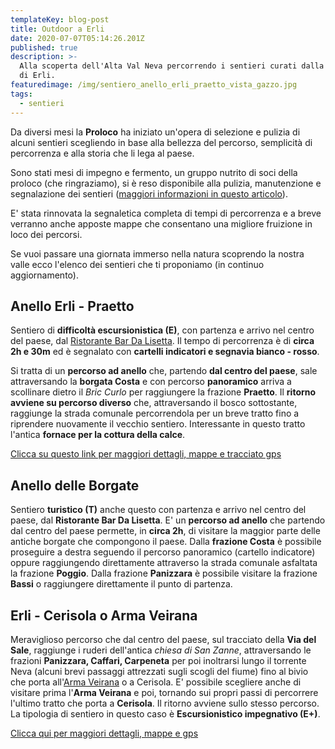 ```yaml
---
templateKey: blog-post
title: Outdoor a Erli
date: 2020-07-07T05:14:26.201Z
published: true
description: >-
  Alla scoperta dell'Alta Val Neva percorrendo i sentieri curati dalla Proloco
  di Erli.
featuredimage: /img/sentiero_anello_erli_praetto_vista_gazzo.jpg
tags:
  - sentieri
---
```

Da diversi mesi la **Proloco** ha iniziato un'opera di selezione e pulizia di alcuni sentieri scegliendo in base alla bellezza del percorso, semplicità di percorrenza e alla storia che li lega al paese.

Sono stati mesi di impegno e fermento, un gruppo nutrito di soci della proloco (che ringraziamo), si è reso disponibile alla pulizia, manutenzione e segnalazione dei sentieri ([maggiori informazioni in questo articolo](/blog/pulizia-sentieri)).

E' stata rinnovata la segnaletica completa di tempi di percorrenza e a breve verranno anche apposte mappe che consentano una migliore fruizione in loco dei percorsi.

Se vuoi passare una giornata immerso nella natura scoprendo la nostra valle ecco l'elenco dei sentieri che ti proponiamo (in continuo aggiornamento).

## Anello Erli - Praetto
Sentiero di **difficoltà escursionistica (E)**, con partenza e arrivo nel centro del paese, dal [Ristorante Bar Da Lisetta](dalisetta.it).
Il tempo di percorrenza è di **circa 2h e 30m** ed è segnalato con **cartelli indicatori e segnavia bianco - rosso**.

Si tratta di un **percorso ad anello** che, partendo **dal centro del paese**, sale attraversando la **borgata Costa** e con percorso **panoramico** arriva a scollinare dietro il *Bric Curlo* per raggiungere la frazione **Praetto**.
Il **ritorno avviene su percorso diverso** che, attraversando il bosco sottostante, raggiunge la strada comunale percorrendola per un breve tratto fino a riprendere nuovamente il vecchio sentiero. Interessante in questo tratto l'antica **fornace per la cottura della calce**.

[Clicca su questo link per maggiori dettagli, mappe e tracciato gps](/sentieri/anello-erli-praetto)

## Anello delle Borgate

Sentiero **turistico (T)** anche questo con partenza e arrivo nel centro del paese, dal **Ristorante Bar Da Lisetta**.
E' un **percorso ad anello** che partendo dal centro del paese permette, in **circa 2h**, di visitare la maggior parte delle antiche borgate che compongono il paese.
Dalla **frazione Costa** è possibile proseguire a destra seguendo il percorso panoramico (cartello indicatore) oppure raggiungendo direttamente attraverso la strada comunale asfaltata la frazione **Poggio**.
Dalla frazione **Panizzara** è possibile visitare la frazione **Bassi** o raggiungere direttamente il punto di partenza.

## Erli - Cerisola o Arma Veirana

Meraviglioso percorso che dal centro del paese, sul tracciato della **Via del Sale**, raggiunge i ruderi dell'antica *chiesa di San Zanne*, attraversando le frazioni **Panizzara, Caffari, Carpeneta** per poi inoltrarsi lungo il torrente Neva (alcuni brevi passaggi attrezzati sugli scogli del fiume) fino al bivio che porta all'[Arma Veirana](http://armaveirana.it) o a Cerisola.
E' possibile scegliere anche di visitare prima l'**Arma Veirana** e poi, tornando sui propri passi di percorrere l'ultimo tratto che porta a **Cerisola**.
Il ritorno avviene sullo stesso percorso. 
La tipologia di sentiero in questo caso è **Escursionistico impegnativo (E+)**.

[Clicca qui per maggiori dettagli, mappe e gps](/sentieri/erli-cerisola)




 
